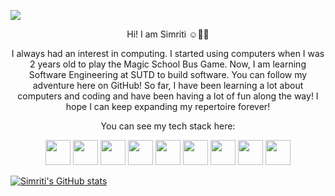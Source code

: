 <p align="centre">
  <img src="https://github.com/sims1710/sims1710/assets/87659722/db2613a4-e318-42bc-90ba-cc63fb7b6f86" />
</p>

<p align="center"> 
  Hi! I am Simriti ☺️🌼✨ 
</p>

<p align="center">
  I always had an interest in computing. I started using computers when I was 2 years old to play the Magic School Bus Game. Now, I am learning Software Engineering at SUTD to build software. You can follow my adventure here on GitHub! So far, I have been learning a lot about computers and coding and have been having a lot of fun along the way! I hope I can keep expanding my repertoire forever!
</p>

<p align="center">
  You can see my tech stack here:
</p>

<div align="center">
<img height=40 src="https://cdn.jsdelivr.net/gh/devicons/devicon/icons/python/python-original.svg"/>
<img height=40 src="https://cdn.jsdelivr.net/gh/devicons/devicon/icons/java/java-original.svg"/>
<img height=40 src="https://cdn.jsdelivr.net/gh/devicons/devicon/icons/html5/html5-original.svg" />
<img height=40 src="https://cdn.jsdelivr.net/gh/devicons/devicon/icons/css3/css3-original.svg" />
<img height=40 src="https://cdn.jsdelivr.net/gh/devicons/devicon/icons/c/c-original.svg" />
<img height=40 src="https://cdn.jsdelivr.net/gh/devicons/devicon/icons/javascript/javascript-original.svg"/>
<img height=40 src="https://cdn.jsdelivr.net/gh/devicons/devicon/icons/jest/jest-plain.svg"/>
<img height=40 src="https://cdn.jsdelivr.net/gh/devicons/devicon/icons/jupyter/jupyter-original.svg"/>
<img height=40 src="https://cdn.jsdelivr.net/gh/devicons/devicon/icons/linux/linux-original.svg"/>
</div>

[![Simriti's GitHub stats](https://github-readme-stats.vercel.app/api?username=sims1710)](https://github.com/sims1710/github-readme-stats)
